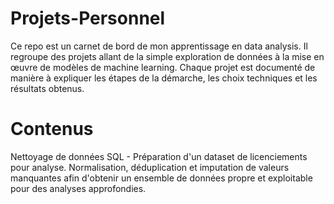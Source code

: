 # Projets-Personnel
Ce repo est un carnet de bord de mon apprentissage en data analysis. Il regroupe des projets allant de la simple exploration de données à la mise en œuvre de modèles de machine learning. Chaque projet est documenté de manière à expliquer les étapes de la démarche, les choix techniques et les résultats obtenus.

# Contenus
Nettoyage de données SQL - Préparation d'un dataset de licenciements pour analyse. Normalisation, déduplication et imputation de valeurs manquantes afin d'obtenir un ensemble de données propre et exploitable pour des analyses approfondies.
